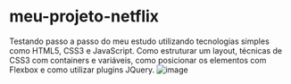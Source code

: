# meu-projeto-netflix
Testando passo a passo do meu estudo utilizando tecnologias simples como HTML5, CSS3 e JavaScript. 
Como estruturar um layout, técnicas de CSS3 com containers e variáveis, como posicionar os elementos com Flexbox e como utilizar plugins JQuery.
![image](https://user-images.githubusercontent.com/73072383/142455421-f148b83c-33a3-4ca4-a9ca-aca13b2cd826.png)

